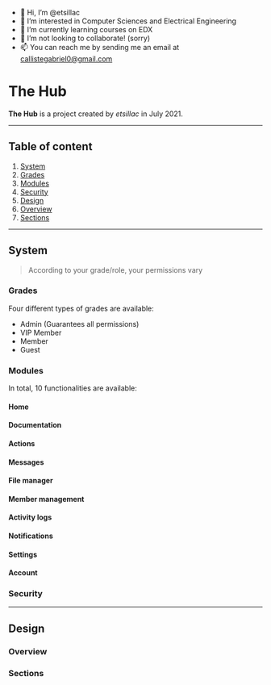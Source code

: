 - 👋 Hi, I’m @etsillac
- 👀 I’m interested in Computer Sciences and Electrical Engineering
- 🌱 I’m currently learning courses on EDX
- 💞️ I’m not looking to collaborate! (sorry)
- 📫 You can reach me by sending me an email at callistegabriel0@gmail.com

# The Hub

**The Hub** is a project created by *etsillac* in July 2021.

---

## Table of content

1. [System](#system)
 1. [Grades](#grades)
 2. [Modules](#modules)
 3. [Security](#security)
2. [Design](#design)
 1. [Overview](#overview)
 2. [Sections](#sections)

---

## System

> According to your grade/role, your permissions vary

### Grades

Four different types of grades are available:

- Admin (Guarantees all permissions)
- VIP Member
- Member
- Guest

### Modules

In total, 10 functionalities are available:

#### Home

#### Documentation

#### Actions

#### Messages

#### File manager

#### Member management

#### Activity logs

#### Notifications

#### Settings

#### Account

### Security

---

## Design

### Overview

### Sections
